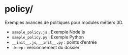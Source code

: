 # policy/

Exemples avancés de politiques pour modules métiers 3D.

- `sample_policy.js` : Exemple Node.js
- `sample_policy.py` : Exemple Python
- `__init__.js`, `__init__.py` : points d’entrée
- `.keep` : versionnement du dossier
